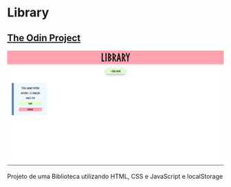 # Library

## [The Odin Project](https://www.theodinproject.com/)

![](./assets/Library.png)

Projeto de uma Biblioteca utilizando HTML, CSS e JavaScript e localStorage